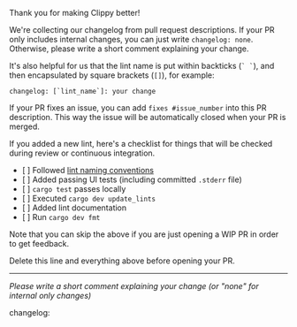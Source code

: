 Thank you for making Clippy better!

We're collecting our changelog from pull request descriptions.
If your PR only includes internal changes, you can just write
`changelog: none`. Otherwise, please write a short comment
explaining your change.

It's also helpful for us that the lint name is put within backticks (`` ` ` ``),
and then encapsulated by square brackets (`[]`), for example:
```
changelog: [`lint_name`]: your change
```

If your PR fixes an issue, you can add `fixes #issue_number` into this
PR description. This way the issue will be automatically closed when
your PR is merged.

If you added a new lint, here's a checklist for things that will be
checked during review or continuous integration.

- \[ ] Followed [lint naming conventions][lint_naming]
- \[ ] Added passing UI tests (including committed `.stderr` file)
- \[ ] `cargo test` passes locally
- \[ ] Executed `cargo dev update_lints`
- \[ ] Added lint documentation
- \[ ] Run `cargo dev fmt`

[lint_naming]: https://rust-lang.github.io/rfcs/0344-conventions-galore.html#lints

Note that you can skip the above if you are just opening a WIP PR in
order to get feedback.

Delete this line and everything above before opening your PR.

---

*Please write a short comment explaining your change (or "none" for internal only changes)*

changelog:
